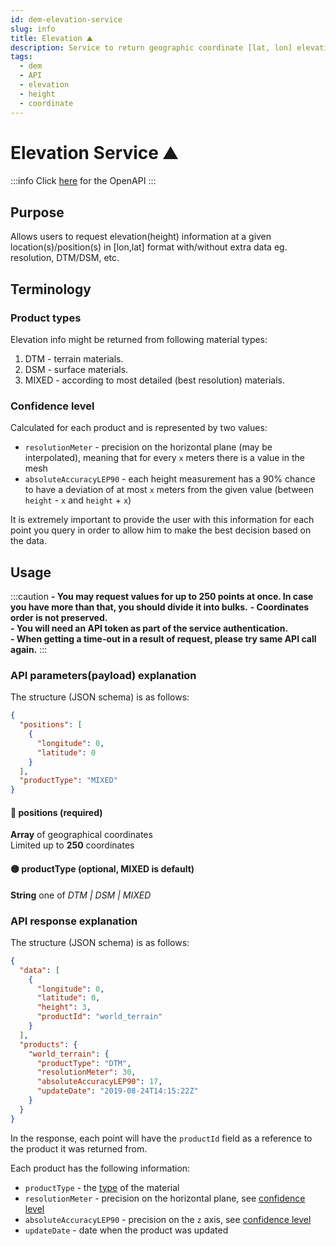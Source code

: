 ```yaml
---
id: dem-elevation-service
slug: info
title: Elevation ⛰️
description: Service to return geographic coordinate [lat, lon] elevation 
tags:
  - dem
  - API
  - elevation
  - height
  - coordinate
---
```


# Elevation Service ⛰️

:::info
Click [here](/docs/MapColonies/dem/services/elevation/api) for the OpenAPI
:::

## Purpose
Allows users to request elevation(height) information at a given location(s)/position(s) in [lon,lat] format with/without extra data eg. resolution, DTM/DSM, etc.

## Terminology

### Product types

Elevation info might be returned from following material types:
1. DTM - terrain materials.
2. DSM - surface materials.
3. MIXED - according to most detailed (best resolution) materials.

### Confidence level

Calculated for each product and is represented by two values:
* `resolutionMeter` - precision on the horizontal plane (may be interpolated), meaning that for every `x` meters there is a value in the mesh
* `absoluteAccuracyLEP90` - each height measurement has a 90% chance to have a deviation of at most `x` meters from the given value (between `height` - `x` and `height` + `x`)

It is extremely important to provide the user with this information for each point you query in order to allow him to make the best decision based on the data.

## Usage

:::caution
**- You may request values for up to 250 points at once. In case you have more than that, you should divide it into bulks.**
**- Coordinates order is not preserved.**<br/>
**- You will need an API token as part of the service authentication. &nbsp;**<br/>
**- When getting a time-out in a result of request, please try same API call again.**
:::

### API parameters(payload) explanation
The structure (JSON schema) is as follows:


```json title="JSON Schema of Request"
{
  "positions": [
    {
      "longitude": 0,
      "latitude": 0
    }
  ],
  "productType": "MIXED"
}
```
#### 🔴 positions (required)
**Array** of geographical coordinates <br/>
Limited up to **250** coordinates

#### 🟡 productType (optional, MIXED is default)
**String** one of <i>DTM | DSM | MIXED</i>

### API response explanation
The structure (JSON schema) is as follows:

```json title="JSON Schema of Response"
{
  "data": [
    {
      "longitude": 0,
      "latitude": 0,
      "height": 3,
      "productId": "world_terrain"
    }
  ],
  "products": {
    "world_terrain": {
      "productType": "DTM",
      "resolutionMeter": 30,
      "absoluteAccuracyLEP90": 17,
      "updateDate": "2019-08-24T14:15:22Z"
    }
  }
}
```

In the response, each point will have the `productId` field as a reference to the product it was returned from.

Each product has the following information:
* `productType` - the [type](#product-types) of the material
* `resolutionMeter` - precision on the horizontal plane, see [confidence level](#confidence-level)
* `absoluteAccuracyLEP90` - precision on the `z` axis, see [confidence level](#confidence-level)
* `updateDate` - date when the product was updated
